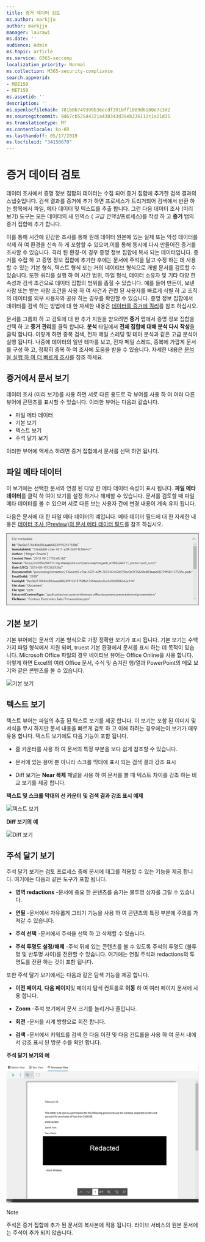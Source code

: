 ```yaml
---
title: 증거 데이터 검토
ms.author: markjjo
author: markjjo
manager: laurawi
ms.date: ''
audience: Admin
ms.topic: article
ms.service: O365-seccomp
localization_priority: Normal
ms.collection: M365-security-compliance
search.appverid:
- MOE150
- MET150
ms.assetid: ''
description: ''
ms.openlocfilehash: 781b0b749390b36ecdf391bff1089d6180e7c3d2
ms.sourcegitcommit: 9d67cb52544321a430343d39eb336112c1a11d35
ms.translationtype: MT
ms.contentlocale: ko-KR
ms.lasthandoff: 05/17/2019
ms.locfileid: "34150670"
---
```

# <a name="review-the-data-in-evidence"></a>증거 데이터 검토

데이터 조사에서 증명 정보 집합의 데이터는 수집 되어 증거 집합에 추가한 검색 결과의 스냅숏입니다. 검색 결과를 증거에 추가 하면 프로세스가 트리거되어 검색에서 반환 하는 항목에서 파일, 메타 데이터 및 텍스트를 추출 합니다. 그런 다음 데이터 조사 (미리 보기) 도구는 모든 데이터의 새 인덱스 ( *고급 인덱싱*프로세스)를 작성 하 고 **증거** 탭의 증거 집합에 추가 합니다. 

이를 통해 시간에 민감한 조사를 통해 원래 데이터 원본에 있는 실제 또는 악성 데이터를 삭제 하 여 환경을 신속 하 게 포함할 수 있으며,이를 통해 동시에 다시 만들어진 증거를 조사할 수 있습니다. 격리 된 환경-이 경우 증명 정보 집합에 복사 되는 데이터입니다. 증거를 수집 하 고 증명 정보 집합에 추가한 후에는 문서에 주석을 달고 수정 하는 데 사용할 수 있는 기본 형식, 텍스트 형식 또는 거의 네이티브 형식으로 개별 문서를 검토할 수 있습니다. 또한 쿼리를 실행 하 여 시간 범위, 파일 형식, 데이터 소유자 및 기타 다양 한 속성과 검색 조건으로 데이터 집합의 범위를 좁힐 수 있습니다. 예를 들어 만든이, 보낸 사람 또는 받는 사람 조건을 사용 하 여 사건과 관련 된 사용자를 빠르게 식별 하 고 조직의 데이터를 외부 사용자와 공유 하는 경우를 확인할 수 있습니다. 증명 정보 집합에서 데이터를 검색 하는 방법에 대 한 자세한 내용은 [데이터를 증거에 쿼리](evidence-query.md)를 참조 하십시오.

문서를 그룹화 하 고 검토에 대 한 추가 지원을 받으려면 **증거** 탭에서 증명 정보 집합을 선택 하 고 **증거 관리**를 클릭 합니다. **분석** 타일에서 **전체 집합에 대해 분석 다시 작성**을 클릭 합니다. 이렇게 하면 중복 검색, 전자 메일 스레딩 및 테마 분석과 같은 고급 분석이 실행 됩니다. 나중에 데이터의 일반 테마를 보고, 전자 메일 스레드, 중복에 가깝게 문서를 구성 하 고, 정확히 중복 하 여 조사에 도움을 받을 수 있습니다. 자세한 내용은 [분석을 실행 하 여 더 빠르게 조사](run-analytics-to-investigate-faster.md)를 참조 하세요.

## <a name="view-documents-in-evidence"></a>증거에서 문서 보기

데이터 조사 (미리 보기)를 사용 하면 서로 다른 용도로 각 뷰어를 사용 하 여 여러 다른 뷰어에 콘텐츠를 표시할 수 있습니다. 이러한 뷰어는 다음과 같습니다.

- 파일 메타 데이터
- 기본 보기
- 텍스트 보기
- 주석 달기 보기

이러한 뷰어에 액세스 하려면 증거 집합에서 문서를 선택 하면 됩니다.

## <a name="file-metadata"></a>파일 메타 데이터

이 보기에는 선택한 문서와 연결 된 다양 한 메타 데이터 속성이 표시 됩니다. **파일 메타 데이터**를 클릭 하 여이 보기를 설정 하거나 해제할 수 있습니다. 문서를 검토할 때 파일 메타 데이터를 볼 수 있으며 서로 다른 보는 사용자 간에 변경 내용이 계속 유지 됩니다.

다음은 문서에 대 한 파일 메타 데이터의 예입니다. 메타 데이터 필드에 대 한 자세한 내용은 [데이터 조사 (Preview)의 문서 메타 데이터 필드](document-metadata-fields.md)를 참조 하십시오.

![파일 메타 데이터 패널](../media/Reviewimage2.png)

## <a name="native-view"></a>기본 보기

기본 뷰어에는 문서의 기본 형식으로 가장 정확한 보기가 표시 됩니다. 기본 보기는 수백 가지 파일 형식에서 지원 되며, truest 기본 환경에서 문서를 표시 하는 데 목적이 있습니다. Microsoft Office 파일의 경우 네이티브 뷰어는 Office Online을 사용 합니다. 이렇게 하면 Excel의 여러 Office 문서, 수식 및 숨겨진 행/열과 PowerPoint의 메모 보기와 같은 콘텐츠를 볼 수 있습니다.

![기본 보기
](../media/Reviewimage3.png)

## <a name="text-view"></a>텍스트 보기

텍스트 뷰어는 파일의 추출 된 텍스트 보기를 제공 합니다. 이 보기는 포함 된 이미지 및 서식을 무시 하지만 문서 내용을 빠르게 검토 하 고 이해 하려는 경우에는이 보기가 매우 유용 합니다. 텍스트 보기에도 다음 기능이 포함 됩니다.

  - 줄 카운터를 사용 하 여 문서의 특정 부분을 보다 쉽게 참조할 수 있습니다.

  - 문서에 있는 용어 뿐 아니라 스크롤 막대에 표시 되는 검색 결과 강조 표시

  - Diff 보기는 **Near 복제** 패널을 사용 하 여 문서를 볼 때 텍스트 차이를 강조 하는 비교 보기를 제공 합니다.

**텍스트 및 스크롤 막대의 선 카운터 및 검색 결과 강조 표시 예제**

![텍스트 보기
](../media/Reviewimage4.png)

**Diff 보기의 예**

![Diff 보기
](../media/Reviewimage5.png)

## <a name="annotate-view"></a>주석 달기 보기

주석 달기 보기는 검토 프로세스 중에 문서에 태그를 적용할 수 있는 기능을 제공 합니다. 여기에는 다음과 같은 도구가 포함 됩니다.

  - **영역 redactions** -문서에 중요 한 콘텐츠를 숨기는 불투명 상자를 그릴 수 있습니다.

  - **연필** -문서에서 자유롭게 그리기 기능을 사용 하 여 콘텐츠의 특정 부분에 주의를 가져갈 수 있습니다.

  - **주석 선택** -문서에서 주석을 선택 하 고 삭제할 수 있습니다.

  - **주석 투명도 설정/해제** -주석 뒤에 있는 콘텐츠를 볼 수 있도록 주석의 투명도 (불투명 및 반투명 사이)를 전환할 수 있습니다. 여기에는 연필 주석과 redactions의 투명도를 전환 하는 것이 포함 됩니다.

또한 주석 달기 보기에서는 다음과 같은 탐색 기능을 제공 합니다.

  - **이전 페이지**, **다음 페이지**및 페이지 탐색 컨트롤로 **이동** 하 여 여러 페이지 문서에 사용 합니다.

  - **Zoom** -주석 보기에서 문서 크기를 늘리거나 줄입니다.

  - **회전** -문서를 시계 방향으로 회전 합니다.

  - **검색** -문서에서 키워드를 검색 한 다음 이전 및 다음 컨트롤을 사용 하 여 문서 내에서 강조 표시 된 방문 수를 확인 합니다.

**주석 달기 보기의 예**

![주석 달기 보기](../media/Reviewimage1.png)

> [!NOTE]
> 주석은 증거 집합에 추가 된 문서의 복사본에 적용 됩니다. 라이브 서비스의 원본 문서에는 주석이 추가 되지 않습니다.
